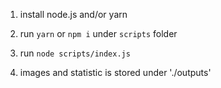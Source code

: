 1. install node.js and/or yarn

1. run `yarn` or `npm i` under `scripts` folder

1. run `node scripts/index.js`

1. images and statistic is stored under './outputs'
